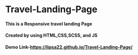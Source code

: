 # Travel-Landing-Page
#### This is a Responsive  travel landing Page
#### Created by using HTML,CSS,SCSS, and JS
#### Demo Link-https://lipsa22.github.io/Travel-Landing-Page/
